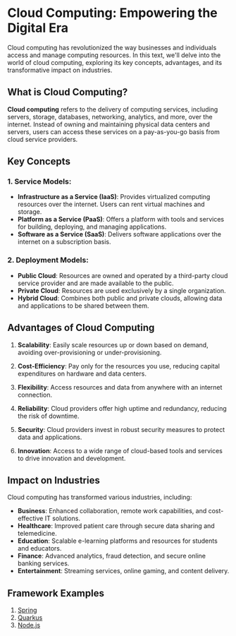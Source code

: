 # Cloud Computing: Empowering the Digital Era

Cloud computing has revolutionized the way businesses and individuals access and manage computing resources. In this text, we'll delve into the world of cloud computing, exploring its key concepts, advantages, and its transformative impact on industries.

## What is Cloud Computing?

**Cloud computing** refers to the delivery of computing services, including servers, storage, databases, networking, analytics, and more, over the internet. Instead of owning and maintaining physical data centers and servers, users can access these services on a pay-as-you-go basis from cloud service providers.

## Key Concepts

### 1. **Service Models**:
   - **Infrastructure as a Service (IaaS)**: Provides virtualized computing resources over the internet. Users can rent virtual machines and storage.
   - **Platform as a Service (PaaS)**: Offers a platform with tools and services for building, deploying, and managing applications.
   - **Software as a Service (SaaS)**: Delivers software applications over the internet on a subscription basis.

### 2. **Deployment Models**:
   - **Public Cloud**: Resources are owned and operated by a third-party cloud service provider and are made available to the public.
   - **Private Cloud**: Resources are used exclusively by a single organization.
   - **Hybrid Cloud**: Combines both public and private clouds, allowing data and applications to be shared between them.

## Advantages of Cloud Computing

1. **Scalability**: Easily scale resources up or down based on demand, avoiding over-provisioning or under-provisioning.

2. **Cost-Efficiency**: Pay only for the resources you use, reducing capital expenditures on hardware and data centers.

3. **Flexibility**: Access resources and data from anywhere with an internet connection.

4. **Reliability**: Cloud providers offer high uptime and redundancy, reducing the risk of downtime.

5. **Security**: Cloud providers invest in robust security measures to protect data and applications.

6. **Innovation**: Access to a wide range of cloud-based tools and services to drive innovation and development.

## Impact on Industries

Cloud computing has transformed various industries, including:
- **Business**: Enhanced collaboration, remote work capabilities, and cost-effective IT solutions.
- **Healthcare**: Improved patient care through secure data sharing and telemedicine.
- **Education**: Scalable e-learning platforms and resources for students and educators.
- **Finance**: Advanced analytics, fraud detection, and secure online banking services.
- **Entertainment**: Streaming services, online gaming, and content delivery.

## Framework Examples

1. [Spring](https://github.com/DarlanNoetzold/computer_science/tree/main/Observability/Spring)
2. [Quarkus](https://github.com/DarlanNoetzold/computer_science/tree/main/Observability/Quarkus)
3. [Node.js](https://github.com/DarlanNoetzold/computer_science/tree/main/Observability/Node.js)
